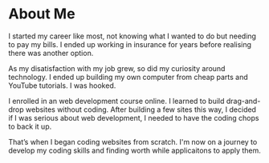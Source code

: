 # About Me

I started my career like most, not knowing what I wanted to do but needing to pay my bills. I ended up working in insurance for years before realising there was another option.

As my disatisfaction with my job grew, so did my curiosity around technology. I ended up building my own computer from cheap parts and YouTube tutorials. I was hooked.

I enrolled in an web development course online. I learned to build drag-and-drop websites without coding. After building a few sites this way, I decided if I was serious about web development, I needed to have the coding chops to back it up.

That’s when I began coding websites from scratch. I'm now on a journey to develop my coding skills and finding worth while applicaitons to apply them.
